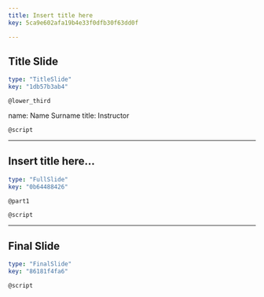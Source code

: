 ```yaml
---
title: Insert title here
key: 5ca9e602afa19b4e33f0dfb30f63dd0f

---
```

## Title Slide

```yaml
type: "TitleSlide"
key: "1db57b3ab4"
```

`@lower_third`

name: Name Surname
title: Instructor


`@script`



---
## Insert title here...

```yaml
type: "FullSlide"
key: "0b64488426"
```

`@part1`



`@script`



---
## Final Slide

```yaml
type: "FinalSlide"
key: "86181f4fa6"
```

`@script`



